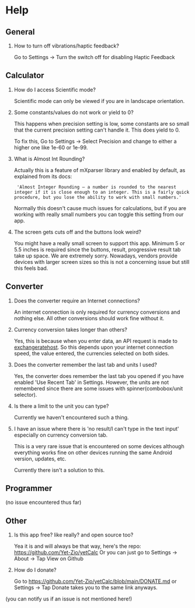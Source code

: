 # Help

## General

1. How to turn off vibrations/haptic feedback?

    Go to Settings -> Turn the switch off for disabling Haptic Feedback

## Calculator

1. How do I access Scientific mode?

    Scientific mode can only be viewed if you are in landscape orientation.

2. Some constants/values do not work or yield to 0?

    This happens when precision setting is low, some constants are so small that the current precision setting can't handle it. This does yield to 0.

    To fix this, Go to Settings -> Select Precision and change to either a higher one like 1e-60 or 1e-99.

3. What is Almost Int Rounding?

    Actually this is a feature of mXparser library and enabled by default, as explained from its docs:

        'Almost Integer Rounding – a number is rounded to the nearest integer if it is close enough to an integer. This is a fairly quick procedure, but you lose the ability to work with small numbers.'
    
    Normally this doesn't cause much issues for calculations, but if you are working with really small numbers you can toggle this setting from our app.

4. The screen gets cuts off and the buttons look weird?

    You might have a really small screen to support this app. Minimum 5 or 5.5 inches is required since the buttons, result, progressive result tab take up space. We are extremely sorry. Nowadays, vendors provide devices with larger screen sizes so this is not a concerning issue but still this feels bad.

## Converter

1. Does the converter require an Internet connections?

    An internet connection is only required for currency conversions and nothing else. All other conversions should work fine without it.

2. Currency conversion takes longer than others?

    Yes, this is because when you enter data, an API request is made to [exchangeratehost](https://exchangerate.host/#/). So this depends upon your internet connection speed, the value entered, the currencies selected on both sides.

3. Does the converter remember the last tab and units I used?

    Yes, the converter does remember the last tab you opened if you have enabled 'Use Recent Tab' in Settings. 
    However, the units are not remembered since there are some issues with spinner(combobox/unit selector).

4. Is there a limit to the unit you can type?

    Currently we haven't encountered such a thing.

5. I have an issue where there is 'no result/I can't type in the text input' especially on currency conversion tab.

    This is a very rare issue that is encountered on some devices although everything works fine on other devices running the same Android version, updates, etc.

    Currently there isn't a solution to this.

## Programmer

(no issue encountered thus far)

## Other

1. Is this app free? like really? and open source too?

    Yea it is and will always be that way, here's the repo: https://github.com/Yet-Zio/yetCalc
    Or you can just go to Settings -> About -> Tap View on Github

2. How do I donate?

    Go to https://github.com/Yet-Zio/yetCalc/blob/main/DONATE.md
    or Settings -> Tap Donate
    takes you to the same link anyways.

(you can notify us if an issue is not mentioned here!)
